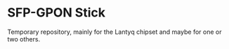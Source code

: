 # SFP-GPON Stick

Temporary repository, mainly for the Lantyq chipset and maybe for one or two others.
